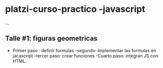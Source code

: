 # platzi-curso-practico -javascript

...

## Talle #1: figuras geometricas

- Primer paso : definir formulas
-segundo: implementar las formulas en jacascript
-tercer paso: crear funciones
-Cuarto paso: integran JS con HTML.
